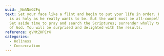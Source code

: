 ```yaml
---
uuid: _NmANmG2Fq
text: Set your face like a flint and begin to put your life in order. Every man
  is as holy as he really wants to be. But the want must be all-compelling...
  Set aside time to pray and search the Scriptures; surrender wholly to the will
  of God. You will be surprised and delighted with the results.
reference: gVNtZHPErX
categories:
  - Holiness
  - Consecration
---
```

